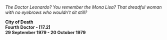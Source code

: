 _The Doctor_ _Leonardo? You remember the Mona Lisa? That dreadful woman with no eyebrows who wouldn't sit still?_

**City of Death  
Fourth Doctor - [17.2]  
29 September 1979 - 20 October 1979**

